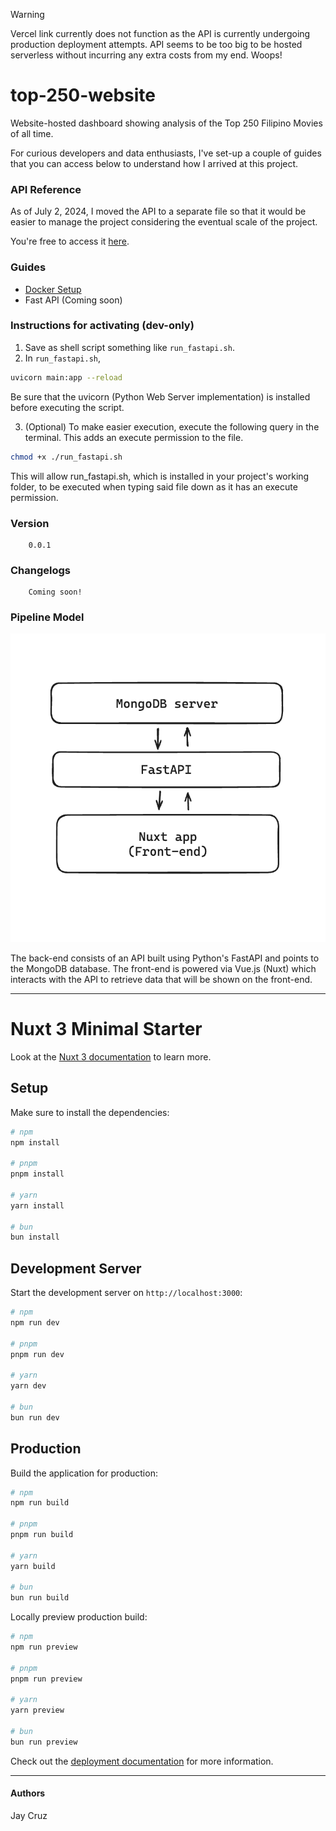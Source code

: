 > [!WARNING]  
> Vercel link currently does not function as the API is currently undergoing production deployment attempts. API seems
> to be too big to be hosted serverless without incurring any extra costs from my end. Woops!

# top-250-website
Website-hosted dashboard showing analysis of the Top 250 Filipino Movies of all time.

For curious developers and data enthusiasts, I've set-up a couple of guides that you can access below to understand how I
arrived at this project.

### API Reference
As of July 2, 2024, I moved the API to a separate file so that it would be easier to manage the project considering the eventual scale of the project.

You're free to access it [here](https://github.com/jmcruz14/lboxd-list-api).

### Guides
- [Docker Setup](/docs/docker_setup.md)
- Fast API (Coming soon)


### Instructions for activating (dev-only)
1. Save as shell script something like `run_fastapi.sh`.
2. In `run_fastapi.sh`,

```bash
uvicorn main:app --reload
```
Be sure that the uvicorn (Python Web Server implementation) is installed before executing the script.

3. (Optional) To make easier execution, execute the following query in the terminal. This adds an execute permission to the file.
```bash
chmod +x ./run_fastapi.sh
```
This will allow run_fastapi.sh, which is installed in your project's working folder, to be executed when typing said file down as it has an execute permission.

### Version
```
    0.0.1
```

### Changelogs
```
    Coming soon!
```

### Pipeline Model
![](model_flowchart.png)

The back-end consists of an API built using Python's FastAPI and points to the MongoDB database. The front-end is powered via Vue.js (Nuxt) which interacts with the API to retrieve data that will be shown on the front-end.

<hr>

# Nuxt 3 Minimal Starter

Look at the [Nuxt 3 documentation](https://nuxt.com/docs/getting-started/introduction) to learn more.

## Setup

Make sure to install the dependencies:

```bash
# npm
npm install

# pnpm
pnpm install

# yarn
yarn install

# bun
bun install
```

## Development Server

Start the development server on `http://localhost:3000`:

```bash
# npm
npm run dev

# pnpm
pnpm run dev

# yarn
yarn dev

# bun
bun run dev
```

## Production

Build the application for production:

```bash
# npm
npm run build

# pnpm
pnpm run build

# yarn
yarn build

# bun
bun run build
```

Locally preview production build:

```bash
# npm
npm run preview

# pnpm
pnpm run preview

# yarn
yarn preview

# bun
bun run preview
```

Check out the [deployment documentation](https://nuxt.com/docs/getting-started/deployment) for more information.

<hr>

#### Authors
Jay Cruz
